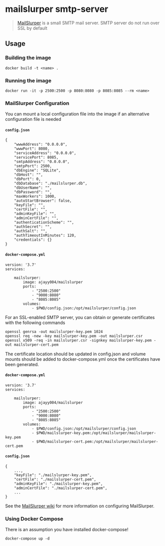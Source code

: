 # mailslurper smtp-server
> [MailSlurper](https://github.com/mailslurper/mailslurper) is a small SMTP mail server. SMTP server do not run over SSL by default

## Usage
### Building the image
```
docker build -t <name> .
```

### Running the image
```
docker run -it -p 2500:2500 -p 8080:8080 -p 8085:8085 --rm <name>
```

### MailSlurper Configuration
You can mount a local configuration file into the image if an alternative configuration file is needed
#### **`config.json`**
```
{
	"wwwAddress": "0.0.0.0",
	"wwwPort": 8080,
	"serviceAddress": "0.0.0.0",
	"servicePort": 8085,
	"smtpAddress": "0.0.0.0",
	"smtpPort": 2500,
	"dbEngine": "SQLite",
	"dbHost": "",
	"dbPort": 0,
	"dbDatabase": "./mailslurper.db",
	"dbUserName": "",
	"dbPassword": "",
	"maxWorkers": 1000,
	"autoStartBrowser": false,
	"keyFile": "",
	"certFile": "",
	"adminKeyFile": "",
	"adminCertFile": "",
	"authenticationScheme": "",
	"authSecret": "",
	"authSalt": "",
	"authTimeoutInMinutes": 120,
	"credentials": {}
}

```

#### **`docker-compose.yml`**
```
version: '3.7'
services:

    mailslurper:
        image: ajayy004/mailslurper
        ports:
            - "2500:2500"
            - "9000:8080"
            - "8085:8085"
        volumes:
            - $PWD/config.json:/opt/mailslurper/config.json
```
For an SSL-enabled SMTP server, you can obtain or generate certificates with the following commands
```
openssl genrsa -out mailslurper-key.pem 1024
openssl req -new -key mailslurper-key.pem -out mailslurper.csr
openssl x509 -req -in mailslurper.csr -signkey mailslurper-key.pem -out mailslurper-cert.pem
```
The certificate location should be updated in config.json and volume mounts should be added to docker-compose.yml once the certificates have been generated.

#### **`docker-compose.yml`**

```
version: '3.7'
services:

    mailslurper:
        image: ajayy004/mailslurper
        ports:
            - "2500:2500"
            - "9000:8080"
            - "8085:8085"
        volumes:
            - $PWD/config.json:/opt/mailslurper/config.json
            - $PWD/mailslurper-key.pem:/opt/mailslurper/mailslurper-key.pem
            - $PWD/mailslurper-cert.pem:/opt/mailslurper/mailslurper-cert.pem
```

#### **`config.json`**
```
{
	...,
	"keyFile": "./mailslurper-key.pem",
	"certFile": "./mailslurper-cert.pem",
	"adminKeyFile": "./mailslurper-key.pem",
	"adminCertFile": "./mailslurper-cert.pem",
    ...
}
```

See the [MailSlurper wiki](https://github.com/mailslurper/mailslurper/wiki) for more information on configuring MailSlurper.

### Using Docker Compose
There is an assumption you have installed docker-compose!

```
docker-compose up -d
```

